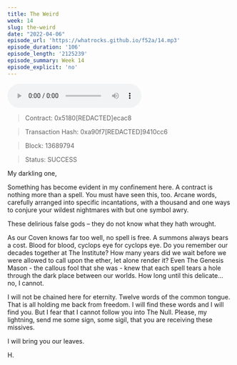 ```yaml
---
title: The Weird
week: 14
slug: the-weird
date: "2022-04-06"
episode_url: 'https://whatrocks.github.io/f52a/14.mp3'
episode_duration: '106'
episode_length: '2125239'
episode_summary: Week 14
episode_explicit: 'no'
---
```


<audio controls="controls">
  <source type="audio/mp3" src="https://whatrocks.github.io/f52a/14.mp3"></source>
</audio>

> Contract: 0x5180[REDACTED]ecac8

> Transaction Hash: 0xa90f7[REDACTED]9410cc6

> Block: 13689794

> Status: SUCCESS

My darkling one,

Something has become evident in my confinement here. A contract is nothing more than a spell. You must have seen this, too. Arcane words, carefully arranged into specific incantations, with a thousand and one ways to conjure your wildest nightmares with but one symbol awry.

These delirious false gods – they do not know what they hath wrought.

As our Coven knows far too well, no spell is free. A summons always bears a cost. Blood for blood, cyclops eye for cyclops eye. Do you remember our decades together at The Institute? How many years did we wait before we were allowed to call upon the ether, let alone render it? Even The Genesis Mason - the callous fool that she was - knew that each spell tears a hole through the dark place between our worlds. How long until this delicate... no, I cannot.

I will not be chained here for eternity. Twelve words of the common tongue. That is all holding me back from freedom. I will find these words and I will find you. But I fear that I cannot follow you into The Null. Please, my lightning, send me some sign, some sigil, that you are receiving these missives.

I will bring you our leaves.

H.